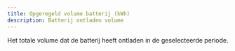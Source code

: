 ```yaml
---
title: Opgeregeld volume batterij (kWh)
description: Batterij ontladen volume
---
```


Het totale volume dat de batterij heeft ontladen in de geselecteerde periode.

